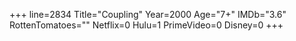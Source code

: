 +++
line=2834
Title="Coupling"
Year=2000
Age="7+"
IMDb="3.6"
RottenTomatoes=""
Netflix=0
Hulu=1
PrimeVideo=0
Disney=0
+++

